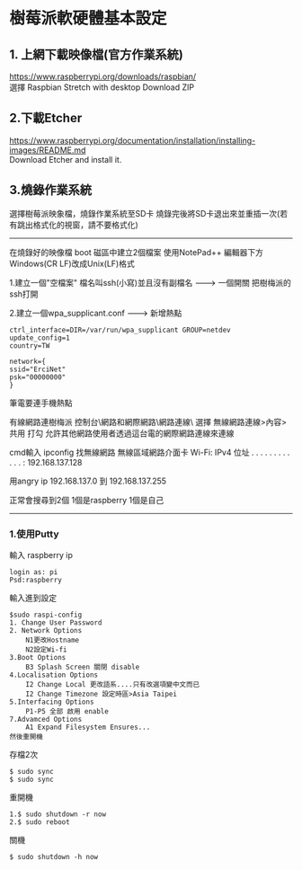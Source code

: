 # 樹莓派軟硬體基本設定

## 1. 上網下載映像檔(官方作業系統)
   https://www.raspberrypi.org/downloads/raspbian/  
   選擇 Raspbian Stretch with desktop Download ZIP


## 2.下載Etcher 
   https://www.raspberrypi.org/documentation/installation/installing-images/README.md  
   Download Etcher and install it.
    
    
## 3.燒錄作業系統
   選擇樹莓派映象檔，燒錄作業系統至SD卡
   燒錄完後將SD卡退出來並重插一次(若有跳出格式化的視窗，請不要格式化)
   
***
    
在燒錄好的映像檔 boot 磁區中建立2個檔案  使用NotePad++  編輯器下方Windows(CR LF)改成Unix(LF)格式

1.建立一個"空檔案" 檔名叫ssh(小寫)並且沒有副檔名   --->   一個開關 把樹梅派的ssh打開

2.建立一個wpa_supplicant.conf   --->   新增熱點   

    ctrl_interface=DIR=/var/run/wpa_supplicant GROUP=netdev
    update_config=1
    country=TW

    network={
    ssid="ErciNet"
    psk="00000000"
    }

筆電要連手機熱點

有線網路連樹梅派 控制台\網路和網際網路\網路連線\  選擇 無線網路連線>內容>共用 打勾 允許其他網路使用者透過這台電的網際網路連線來連線

cmd輸入 ipconfig 找無線網路
無線區域網路介面卡 Wi-Fi:
IPv4 位址 . . . . . . . . . . . . : 192.168.137.128

用angry ip 192.168.137.0  到 192.168.137.255
   
正常會搜尋到2個 1個是raspberry 1個是自己   
*** 
### 1.使用Putty 
輸入 raspberry ip 

    login as: pi
    Psd:raspberry
    
輸入進到設定

    $sudo raspi-config
    1. Change User Password
    2. Network Options 
        N1更改Hostname
        N2設定Wi-fi
    3.Boot Options
        B3 Splash Screen 關閉 disable
    4.Localisation Options
        I2 Change Local 更改語系....只有改選項變中文而已
        I2 Change Timezone 設定時區>Asia Taipei
    5.Interfacing Options
        P1-P5 全部 啟用 enable 
    7.Advamced Options
        A1 Expand Filesystem Ensures...  
    然後重開機
存檔2次

    $ sudo sync
    $ sudo sync
重開機

    1.$ sudo shutdown -r now
    2.$ sudo reboot
關機

    $ sudo shutdown -h now


    
     
        
    
    
    
